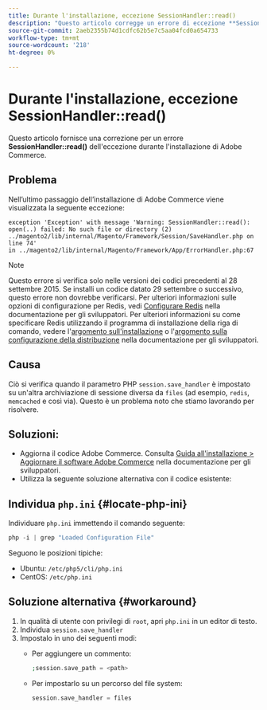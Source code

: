 ```yaml
---
title: Durante l'installazione, eccezione SessionHandler::read()
description: "Questo articolo corregge un errore di eccezione **SessionHandler::read()** durante l’installazione di Adobe Commerce."
source-git-commit: 2aeb2355b74d1cdfc62b5e7c5aa04fcd0a654733
workflow-type: tm+mt
source-wordcount: '218'
ht-degree: 0%

---
```



# Durante l&#39;installazione, eccezione SessionHandler::read()

Questo articolo fornisce una correzione per un errore **SessionHandler::read()** dell&#39;eccezione durante l&#39;installazione di Adobe Commerce.

## Problema

Nell’ultimo passaggio dell’installazione di Adobe Commerce viene visualizzata la seguente eccezione:

```temrinal
exception 'Exception' with message 'Warning: SessionHandler::read():
open(..) failed: No such file or directory (2) ../magento2/lib/internal/Magento/Framework/Session/SaveHandler.php on line 74'
in ../magento2/lib/internal/Magento/Framework/App/ErrorHandler.php:67
```

>[!NOTE]
>
>Questo errore si verifica solo nelle versioni dei codici precedenti al 28 settembre 2015. Se installi un codice datato 29 settembre o successivo, questo errore non dovrebbe verificarsi. Per ulteriori informazioni sulle opzioni di configurazione per Redis, vedi [Configurare Redis](https://experienceleague.adobe.com/it/docs/commerce-operations/configuration-guide/cache/redis/config-redis) nella documentazione per gli sviluppatori. Per ulteriori informazioni su come specificare Redis utilizzando il programma di installazione della riga di comando, vedere l&#39;[argomento sull&#39;installazione](https://experienceleague.adobe.com/it/docs/commerce-operations/installation-guide/advanced) o l&#39;[argomento sulla configurazione della distribuzione](https://experienceleague.adobe.com/it/docs/commerce-operations/installation-guide/tutorials/deployment) nella documentazione per gli sviluppatori.

## Causa

Ciò si verifica quando il parametro PHP `session.save_handler` è impostato su un&#39;altra archiviazione di sessione diversa da `files` (ad esempio, `redis`, `memcached` e così via). Questo è un problema noto che stiamo lavorando per risolvere.

## Soluzioni:

* Aggiorna il codice Adobe Commerce. Consulta [Guida all&#39;installazione > Aggiornare il software Adobe Commerce](https://experienceleague.adobe.com/it/docs/commerce-operations/installation-guide/tutorials/uninstall) nella documentazione per gli sviluppatori.
* Utilizza la seguente soluzione alternativa con il codice esistente:

## Individua `php.ini` {#locate-php-ini}

Individuare `php.ini` immettendo il comando seguente:

```php
php -i | grep "Loaded Configuration File"
```

Seguono le posizioni tipiche:

* Ubuntu: `/etc/php5/cli/php.ini`
* CentOS: `/etc/php.ini`

## Soluzione alternativa {#workaround}

1. In qualità di utente con privilegi di `root`, apri `php.ini` in un editor di testo.
1. Individua `session.save_handler`
1. Impostalo in uno dei seguenti modi:
   * Per aggiungere un commento:

     ```php
     ;session.save_path = <path>
     ```

   * Per impostarlo su un percorso del file system:

     ```php
     session.save_handler = files
     ```
